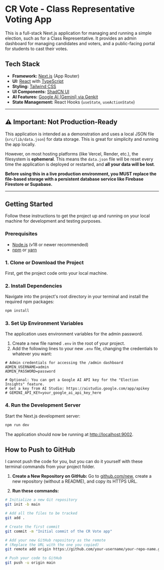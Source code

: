 # CR Vote - Class Representative Voting App

This is a full-stack Next.js application for managing and running a simple election, such as for a Class Representative. It provides an admin dashboard for managing candidates and voters, and a public-facing portal for students to cast their votes.

## Tech Stack

- **Framework:** [Next.js](https://nextjs.org/) (App Router)
- **UI:** [React](https://react.dev/) with [TypeScript](https://www.typescriptlang.org/)
- **Styling:** [Tailwind CSS](https://tailwindcss.com/)
- **UI Components:** [ShadCN UI](https://ui.shadcn.com/)
- **AI Features:** [Google AI (Gemini) via Genkit](https://firebase.google.com/docs/genkit)
- **State Management:** React Hooks (`useState`, `useActionState`)

***

## ⚠️ Important: Not Production-Ready

This application is intended as a demonstration and uses a local JSON file (`src/lib/data.json`) for data storage. This is great for simplicity and running the app locally.

However, on most hosting platforms (like Vercel, Render, etc.), the filesystem is **ephemeral**. This means the `data.json` file will be reset every time the application is deployed or restarted, and **all your data will be lost**.

**Before using this in a live production environment, you MUST replace the file-based storage with a persistent database service like Firebase Firestore or Supabase.**

***

## Getting Started

Follow these instructions to get the project up and running on your local machine for development and testing purposes.

### Prerequisites

- [Node.js](https://nodejs.org/en) (v18 or newer recommended)
- [npm](https://www.npmjs.com/get-npm) or [yarn](https://yarnpkg.com/getting-started/install)

### 1. Clone or Download the Project

First, get the project code onto your local machine.

### 2. Install Dependencies

Navigate into the project's root directory in your terminal and install the required npm packages:

```bash
npm install
```

### 3. Set Up Environment Variables

The application uses environment variables for the admin password.

1.  Create a new file named `.env` in the root of your project.
2.  Add the following lines to your new `.env` file, changing the credentials to whatever you want:

```env
# Admin credentials for accessing the /admin dashboard
ADMIN_USERNAME=admin
ADMIN_PASSWORD=password

# Optional: You can get a Google AI API key for the "Election Insights" feature.
# Get a key from AI Studio: https://aistudio.google.com/app/apikey
# GEMINI_API_KEY=your_google_ai_api_key_here
```

### 4. Run the Development Server

Start the Next.js development server:

```bash
npm run dev
```

The application should now be running at [http://localhost:9002](http://localhost:9002).

## How to Push to GitHub

I cannot push the code for you, but you can do it yourself with these terminal commands from your project folder.

1.  **Create a New Repository on GitHub:** Go to [github.com/new](https://github.com/new), create a new repository (without a README), and copy its HTTPS URL.

2.  **Run these commands:**

```bash
# Initialize a new Git repository
git init -b main

# Add all the files to be tracked
git add .

# Create the first commit
git commit -m "Initial commit of the CR Vote app"

# Add your new GitHub repository as the remote
# (Replace the URL with the one you copied)
git remote add origin https://github.com/your-username/your-repo-name.git

# Push your code to GitHub
git push -u origin main
```
